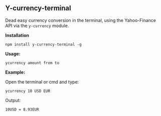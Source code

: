 **Y-currency-terminal**
-------------------

Dead easy currency conversion in the terminal, using the Yahoo-Finance API via the `y-currency` module. 

**Installation**

    npm install y-currency-terminal -g

**Usage:**

    ycurrency amount from to

**Example:**

Open the terminal or cmd and type:

    ycurrency 10 USD EUR
 
 Output: 
 

    10USD = 8.93EUR
